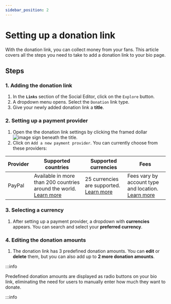 ```yaml
---
sidebar_position: 2
---
```


# Setting up a donation link

With the donation link, you can collect money from your fans. This article covers all the steps you need to take to add a donation link to your bio page.

## Steps

### 1. Adding the donation link

1. In the **`Links`** section of the Social Editor, click on the `Explore` button.
2. A dropdown menu opens. Select the `Donation` link type.
3. Give your newly added donation link a **title**.

### 2. Setting up a payment provider

1. Open the the donation link settings by clicking the framed dollar ![image](https://ik.imagekit.io/chadwickmarketing/social/help_center/menu-donation--settings?ik-sdk-version=javascript-1.4.3&updatedAt=1666645081554) sign beneath the title.
2. Click on `Add a new payment provider`. You can currently choose from these providers:

| Provider | Supported countries                                                                                                          | Supported currencies                                                                                                        | Fees                                                                                                    |
| -------- | ---------------------------------------------------------------------------------------------------------------------------- | --------------------------------------------------------------------------------------------------------------------------- | ------------------------------------------------------------------------------------------------------- |
| PayPal   | Available in more than 200 countries around the world. [Learn more](https://www.paypal.com/au/webapps/mpp/country-worldwide) | 25 currencies are supported. [Learn more](https://developer.paypal.com/docs/reports/reference/paypal-supported-currencies/) | Fees vary by account type and location. [Learn more](https://www.paypal.com/au/webapps/mpp/paypal-fees) |

### 3. Selecting a currency

1. After setting up a payment provider, a dropdown with **currencies** appears. You can search and select your **preferred currency**.

### 4. Editing the donation amounts

1. The donation link has 3 predefined donation amounts. You can **edit** or **delete** them, but you can also add up to **2 more donation amounts**.

:::info

Predefined donation amounts are displayed as radio buttons on your bio link, eliminating the need for users to manually enter how much they want to donate.

:::info
